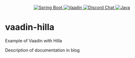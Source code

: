 <p align="center">
  <a href="https://spring.io/projects/spring-boot" target="_blank">
    <img src="https://img.shields.io/badge/Spring_Boot-3.4.1-brightgreen" alt="Spring Boot">
  </a>
  <a href="https://vaadin.com/" target="_blank">
    <img src="https://img.shields.io/badge/Vaadin-24.6.2-blue" alt="Vaadin">
  </a>
  <a href="https://discord.com" target="_blank">
    <img src="https://img.shields.io/badge/chat-on%20Discord-7289da.svg?sanitize=true" alt="Discord Chat">
  </a>
  <a href="https://www.oracle.com/java/technologies/" target="_blank">
    <img src="https://img.shields.io/badge/Java-21-red" alt="Java">
  </a>
</p>



# vaadin-hilla
Example of Vaadin with Hilla

Description of documentation in blog 

